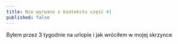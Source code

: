 ```yaml
---
title: Nie wyrwane z kontekstu część #1 
published: false
---
```


Byłem przez 3 tygodnie na urlopie i jak wróciłem w mojej skrzynce 